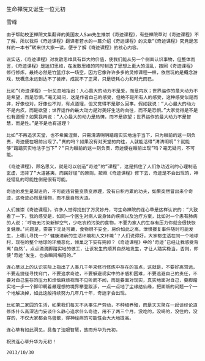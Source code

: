生命禅院又诞生一位元初

雪峰

    由于帮助校正禅院文集翻译的美国友人Sam先生推崇《奇迹课程》，有些禅院草对《奇迹课程》不了解，所以我将《奇迹课程》翻译者若水的一篇介绍《奇迹课程》的文章“《奇迹课程》究竟是怎样的一本书”转来供大家一读，便于了解《奇迹课程》的核心内容。

    说实话，《奇迹课程》对发散思维具有巨大的价值，使我们能从另一个侧面认识事物，但整体而言，《奇迹课程》是迷幻思维，在发散思维的同时制造了思想上更大的混乱，按照《奇迹课程》修行修炼，最终必然是竹篮打水一场空，因为它像许许多多的灵修课程一样，依然玩的是概念游戏，玩概念永远到达不了彼岸，成就不了正果，只是徒耗心力和时光而已。

    比如“《奇迹课程》一针见血地指出：人心最大的动力不是爱，而是内疚；世界运作的最大动力不是希望，而是恐惧。”毫无疑问，这是作者自己的感受，但绝不是所有人的感受，这种感受似是而非，好像也对，好像也不对，有点道理，但又觉得不是那么回事。假如我说：“人心最大的动力不是内疚，而是欲望；世界运作的最大动力是对美好生活的向往，而不是恐惧。”大家觉得是不是也有道理？如果我再说：“人心最大的动力是热情，而不是欲望；世界运作的最大动力不是智慧，而是性。”是不是也有道理？

    比如“不再追求天堂，也不希冀涅槃，只需清清明明踏踏实实地活于当下，只为眼前的这一刻负责，奇迹便在眼前出现了。”真的吗？如果没有对天堂的向往，人就能活得“清清明明”？就能够“踏踏实实地活于当下”？“只为眼前的这一刻负责，奇迹便在眼前出现”吗？毫无疑问，不可能。

    《奇迹课程》，顾名思义，就是可以创造“奇迹”的“课程”，这是抓住了人们急功近利的心理制造玄虚，违背了“大道甚夷，而民好径”的原则，按照《奇迹课程》修下去，奇迹是不会出现的，神经错乱的可能性倒是很有可能。

    奇迹的发生是渐进的，不可能违背量变质变原理，没有日积月累的功夫，如果突然冒出来个奇迹，这奇迹必然是怪物，而不是自然大道。

    人们推崇《奇迹课程》，许多人觉得找到了万灵妙丹，可生命禅院的连心草是这样认识的：“大致看了一下，我的感受是，如同一个医生对病人说身体的疾病以及治疗方案，比如对一个患有肺病的人说：‘呼吸无污染新鲜空气，少吃农药污染的食物，不要为家人的生存有压力你就会很快恢复健康。’问题是，雾霾下无处可藏，食物很不安全，房价如此之高，泄恨报复事件随时可能发生，上哪儿寻找一个‘健康清新的生活环境和人文环境’？人们说得好，大家都生活在同一个地球村，现在的整个地球的环境恶化，倾巢之下安有完卵？《奇迹课程》中的‘奇迹’已经让我感受背离‘自然’。点点滴滴脚踏实地的做工，让该发生的顺其自然地发生，才让人踏实稳当，否则，即使‘奇迹’发生，也会瞬间塌陷的。”

    连心草以上的认识实际上指出了人类几千年来修行修炼中存在的盲点，这就是，不要好高骛远，不要走捷径寻找窍门，不要追求奇迹，不要躲避现实中的矛盾和困难，不要逃避自己的责任，不要对自己生存的压力和烦恼麻烦视而不见听而不闻，而是要面对现实，真实地面对自己，要脚踏实地一步一个脚印朝着最理想的境界攀登跋涉，一点一点地了尘缘结仙缘，把面临的问题一个一个地解决掉，如此这般持续努力几年几十年，奇迹才会出现。

    比如第二家园的生活，如果我们每天不从事生产劳动，不种植养殖，而是天天聚在一起谈经论道修炼什么高深法门妄谈什么静心追求什么奇迹，用不了两三个月，没吃的，没喝的，没住的，没穿的，不仅大家都会鸟兽散，得神经病的可能性会大大地提高。

    连心草有如此洞见，具备了法眼智慧，故而升华为元初。

    祝贺连心草升华为元初！

    2013/10/30



